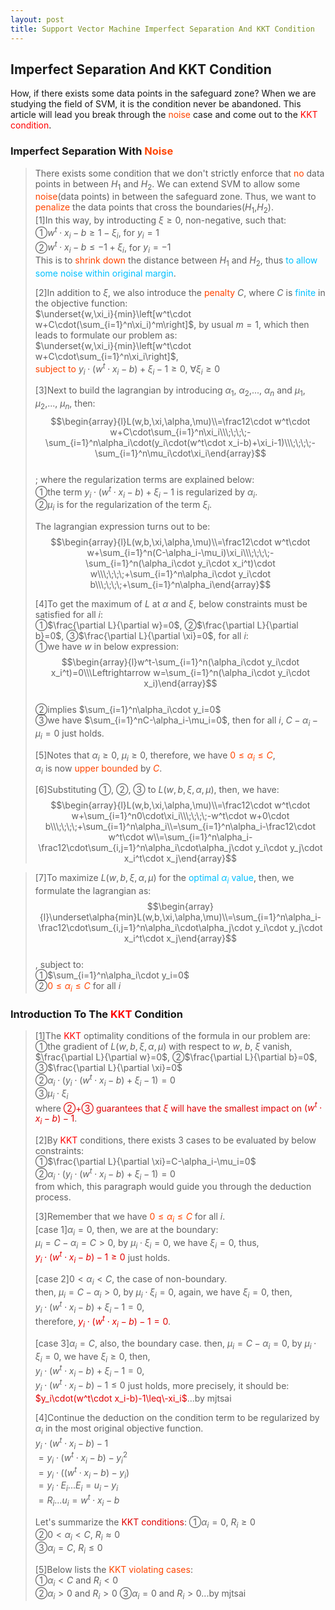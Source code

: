 ```yaml
---
layout: post
title: Support Vector Machine Imperfect Separation And KKT Condition
---
```


## Imperfect Separation And KKT Condition

<p class="message">
How, if there exists some data points in the safeguard zone?  When we are studying the field of SVM, it is the condition never be abandoned.  This article will lead you break through the <font color="OrangeRed">noise</font> case and come out to the <font color="Red">KKT condition</font>.  
</p>

### Imperfect Separation With <font color="OrangeRed">Noise</font>
>There exists some condition that we don't strictly enforce that <font color="OrangeRed">no</font> data points in between $H_1$ and $H_2$.  We can extend SVM to allow some <font color="OrangeRed">noise</font>(data points) in between the safeguard zone.  Thus, we want to <font color="OrangeRed">penalize</font> the data points that cross the boundaries($H_1$,$H_2$).  
>[1]In this way, by introducting $\xi\geq0$, non-negative, such that:  
>&#10112;$w^t\cdot x_i-b\geq1-\xi_i$, for $y_i=1$  
>&#10113;$w^t\cdot x_i-b\leq-1+\xi_i$, for $y_i=-1$  
>This is to <font color="OrangeRed">shrink down</font> the distance between $H_1$ and $H_2$, thus <font color="DeepSkyBlue">to allow some noise within original margin</font>.  
>
>[2]In addition to $\xi$, we also introduce the <font color="OrangeRed">penalty</font> $C$, where $C$ is <font color="DeepSkyBlue">finite</font> in the objective function:    
>$\underset{w,\xi_i}{min}\left[w^t\cdot w+C\cdot(\sum_{i=1}^n\xi_i)^m\right]$, by usual $m=1$, which then leads to formulate our problem as:  
>$\underset{w,\xi_i}{min}\left[w^t\cdot w+C\cdot\sum_{i=1}^n\xi_i\right]$,  
><font color="OrangeRed">subject to</font> $y_i\cdot(w^t\cdot x_i-b)+\xi_i-1\geq0$, $\forall\xi_i\geq0$  
>
>[3]Next to build the lagrangian by introducing $\alpha_1$, $\alpha_2$,..., $\alpha_n$ and $\mu_1$, $\mu_2$,..., $\mu_n$, then:  
$$\begin{array}{l}L(w,b,\xi,\alpha,\mu)\\=\frac12\cdot w^t\cdot w+C\cdot\sum_{i=1}^n\xi_i\\\;\;\;\;-\sum_{i=1}^n\alpha_i\cdot(y_i\cdot(w^t\cdot x_i-b)+\xi_i-1)\\\;\;\;\;-\sum_{i=1}^n\mu_i\cdot\xi_i\end{array}$$  
>; where the regularization terms are explained below:  
>&#10112;the term $y_i\cdot(w^t\cdot x_i-b)+\xi_i-1$ is regularized by $\alpha_i$.  
>&#10113;$\mu_i$ is for the regularization of the term $\xi_i$.  
>
>The lagrangian expression turns out to be:  
$$\begin{array}{l}L(w,b,\xi,\alpha,\mu)\\=\frac12\cdot w^t\cdot w+\sum_{i=1}^n(C-\alpha_i-\mu_i)\xi_i\\\;\;\;\;-\sum_{i=1}^n(\alpha_i\cdot y_i\cdot x_i^t)\cdot w\\\;\;\;\;+\sum_{i=1}^n\alpha_i\cdot y_i\cdot b\\\;\;\;\;+\sum_{i=1}^n\alpha_i\end{array}$$  
>
>[4]To get the maximum of $L$ at $\alpha$ and $\xi$, below constraints must be satisfied for all $i$:  
>&#10112;$\frac{\partial L}{\partial w}=0$, &#10113;$\frac{\partial L}{\partial b}=0$, &#10114;$\frac{\partial L}{\partial \xi}=0$, for all $i$:  
>&#10112;we have $w$ in below expression:  
$$\begin{array}{l}w^t-\sum_{i=1}^n(\alpha_i\cdot y_i\cdot x_i^t)=0\\\Leftrightarrow w=\sum_{i=1}^n(\alpha_i\cdot y_i\cdot x_i)\end{array}$$  
>&#10113;implies $\sum_{i=1}^n\alpha_i\cdot y_i=0$  
>&#10114;we have $\sum_{i=1}^nC-\alpha_i-\mu_i=0$, then for all $i$, $C-\alpha_i-\mu_i=0$ just holds.  
>
>[5]Notes that $\alpha_i\geq0$, $\mu_i\geq0$, therefore, we have <font color="OrangeRed">$0\leq\alpha_i\leq C$</font>,  
>$\alpha_i$ is now <font color="OrangeRed">upper bounded</font> by <font color="OrangeRed">$C$</font>.  
>
>[6]Substituting &#10112;, &#10113;, &#10114; to $L(w,b,\xi,\alpha,\mu)$, then, we have:  
$$\begin{array}{l}L(w,b,\xi,\alpha,\mu)\\=\frac12\cdot w^t\cdot w+\sum_{i=1}^n0\cdot\xi_i\\\;\;\;\;-w^t\cdot w+0\cdot b\\\;\;\;\;+\sum_{i=1}^n\alpha_i\\=\sum_{i=1}^n\alpha_i-\frac12\cdot w^t\cdot w\\=\sum_{i=1}^n\alpha_i-\frac12\cdot\sum_{i,j=1}^n\alpha_i\cdot\alpha_j\cdot y_i\cdot y_j\cdot x_i^t\cdot x_j\end{array}$$  
<!-- $$\begin{array}{l}L(w,b,\xi,\alpha,\mu)\\=\frac12\cdot w^t\cdot w+\sum_{i=1}^n0\cdot\xi_i\\\;\;\;\;-w^t\cdot w+0\cdot b\\\;\;\;\;+\sum_{i=1}^n\alpha_i\end{array}$$ -->
<!-- $$\begin{array}{l}L(w,b,\xi,\alpha,\mu)\\=\sum_{i=1}^n\alpha_i-\frac12\cdot w^t\cdot w\\=\sum_{i=1}^n\alpha_i-\frac12\cdot\sum_{i,j=1}^n\alpha_i\cdot\alpha_j\cdot y_i\cdot y_j\cdot x_i^t\cdot x_j\end{array}$$ -->
>
>[7]To maximize $L(w,b,\xi,\alpha,\mu)$ for the <font color="DeepSkyBlue">optimal $\alpha_i$ value</font>, then, we formulate the lagrangian as:  
$$\begin{array}{l}\underset\alpha{min}L(w,b,\xi,\alpha,\mu)\\=\sum_{i=1}^n\alpha_i-\frac12\cdot\sum_{i,j=1}^n\alpha_i\cdot\alpha_j\cdot y_i\cdot y_j\cdot x_i^t\cdot x_j\end{array}$$  
>, subject to:  
>&#10112;$\sum_{i=1}^n\alpha_i\cdot y_i=0$  
>&#10113;<font color="OrangeRed">$0\leq\alpha_i\leq C$</font> for all $i$  

### Introduction To The <font color="Red">KKT</font> Condition
>[1]The <font color="Red">KKT</font> optimality conditions of the formula in our problem are:  
>&#10112;the gradient of $L(w,b,\xi,\alpha,\mu)$ with respect to $w$, $b$, $\xi$ vanish, $\frac{\partial L}{\partial w}=0$, &#10113;$\frac{\partial L}{\partial b}=0$, &#10114;$\frac{\partial L}{\partial \xi}=0$  
>&#10113;$\alpha_i\cdot(y_i\cdot(w^t\cdot x_i-b)+\xi_i-1)=0$  
>&#10114;$\mu_i\cdot\xi_i$  
>where <font color="#DeepPink">&#10113;+&#10114; guarantees that $\xi$ will have the smallest impact on $(w^t\cdot x_i-b)-1$</font>.  
>
>[2]By <font color="Red">KKT</font> conditions, there exists 3 cases to be evaluated by below constraints:  
>&#10112;$\frac{\partial L}{\partial \xi}=C-\alpha_i-\mu_i=0$  
>&#10113;$\alpha_i\cdot(y_i\cdot(w^t\cdot x_i-b)+\xi_i-1)=0$  
>from which, this paragraph would guide you through the deduction process.    
>
>[3]Remember that we have <font color="OrangeRed">$0\leq\alpha_i\leq C$</font> for all $i$.  
>[case 1]$\alpha_i=0$, then, we are at the boundary:  
>$\mu_i=C-\alpha_i=C>0$, by $\mu_i\cdot\xi_i=0$, we have $\xi_i=0$, thus,  
><font color="#DeepPink">$y_i\cdot(w^t\cdot x_i-b)-1\geq0$</font> just holds.  
>
>[case 2]$0<\alpha_i<C$, the case of non-boundary.  
>then, $\mu_i=C-\alpha_i>0$, by $\mu_i\cdot\xi_i=0$, again, we have $\xi_i=0$, then,  
>$y_i\cdot(w^t\cdot x_i-b)+\xi_i-1=0$,  
>therefore, <font color="#DeepPink">$y_i\cdot(w^t\cdot x_i-b)-1=0$</font>.  
>
>[case 3]$\alpha_i=C$, also, the boundary case.
>then, $\mu_i=C-\alpha_i=0$, by $\mu_i\cdot\xi_i=0$, we have $\xi_i\geq0$, then,  
>$y_i\cdot(w^t\cdot x_i-b)+\xi_i-1=0$,  
>$y_i\cdot(w^t\cdot x_i-b)-1\leq0$ just holds, more precisely, it should be:  
><font color="#DeepPink">$y_i\cdot(w^t\cdot x_i-b)-1\leq\-xi_i$</font>...by mjtsai  
>
>[4]Continue the deduction on the condition term to be regularized by $\alpha_i$ in the most original objective function.  
>$y_i\cdot(w^t\cdot x_i-b)-1$  
>$=y_i\cdot(w^t\cdot x_i-b)-y_i^2$  
>$=y_i\cdot((w^t\cdot x_i-b)-y_i)$  
>$=y_i\cdot E_i$...$E_i=u_i-y_i$  
>$=R_i$...$u_i=w^t\cdot x_i-b$  
>
>Let's summarize the <font color="#DeepPink">KKT conditions</font>:
>&#10112;$\alpha_i=0$, $R_i\geq0$  
>&#10113;$0<\alpha_i<C$, $R_i\approx0$  
>&#10114;$\alpha_i=C$, $R_i\leq0$  
>
>[5]Below lists the <font color="OrangeRed">KKT violating cases</font>:  
>&#10112;$\alpha_i<C$ and $R_i<0$  
>&#10113;$\alpha_i>0$ and $R_i>0$
>&#10114;$\alpha_i=0$ and $R_i>0$...by mjtsai


<!-- Notes -->
<!-- <font color="OrangeRed">items, verb, to make it the focus</font> -->
<!-- <font color="Red">KKT</font> -->
<!-- <font color="DeepSkyBlue">suggested item, soft item</font> -->

<!-- <font color="#DeepPink">positive conclusion, finding</font> -->
<!-- <font color="DimGray">negative conclusion, finding</font> -->

<!-- <font color="Green">value iteration</font> -->
<!-- <font color="#00ADAD">policy</font> -->
<!-- <font color="#6100A8">full observable</font> -->
<!-- <font color="#FFAC12">partial observable</font> -->
<!-- <font color="#EB00EB">stochastic</font> -->
<!-- <font color="#8400E6">state transition</font> -->
<!-- <font color="#D600D6">discount factor gamma $\gamma$</font> -->
<!-- <font color="#D600D6">$V(S)$</font> -->
<!-- <font color="#9300FF">immediate reward R(S)</font> -->
